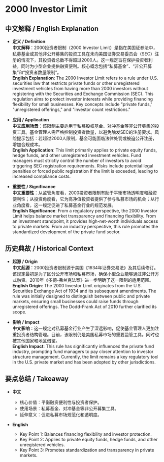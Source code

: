 # 2000 Investor Limit

## 中文解释 / English Explanation

* **定义 / Definition**  
  **中文解释**：2000投资者限制（2000 Investor Limit）是指在美国证券法中，私募基金或其他非公开募集的投资工具在未向美国证券交易委员会（SEC）注册的情况下，其投资者总数不得超过2000人。这一规定旨在保护投资者利益，同时为小型企业提供融资便利。核心概念包括“私募基金”、“非公开募集”和“投资者数量限制”。  
  **English Explanation**: The 2000 Investor Limit refers to a rule under U.S. securities law that restricts private funds or other unregistered investment vehicles from having more than 2000 investors without registering with the Securities and Exchange Commission (SEC). This regulation aims to protect investor interests while providing financing flexibility for small businesses. Key concepts include "private funds," "unregistered offerings," and "investor count restrictions."

* **应用 / Application**  
  **中文应用场景**：该限制主要适用于私募股权基金、对冲基金等非公开募集的投资工具。基金管理人需严格控制投资者数量，以避免触发SEC的注册要求。风险提示包括：若超过2000人限制，基金可能面临法律处罚或被迫公开注册，增加合规成本。  
  **English Application**: This limit primarily applies to private equity funds, hedge funds, and other unregistered investment vehicles. Fund managers must strictly control the number of investors to avoid triggering SEC registration requirements. Risks include potential legal penalties or forced public registration if the limit is exceeded, leading to increased compliance costs.

* **重要性 / Significance**  
  **中文重要性**：从监管角度看，2000投资者限制有助于平衡市场透明度和融资便利性；从投资角度看，它为高净值投资者提供了参与私募市场的机会；从行业角度看，这一规定促进了私募基金行业的规范发展。  
  **English Significance**: From a regulatory perspective, the 2000 Investor Limit helps balance market transparency and financing flexibility. From an investment standpoint, it provides high-net-worth individuals access to private markets. From an industry perspective, this rule promotes the standardized development of the private fund sector.

## 历史典故 / Historical Context

* **起源 / Origin**  
  **中文起源**：2000投资者限制源于美国《1934年证券交易法》及其后续修订。该规定最初是为了区分公开市场和私募市场，确保小型企业能够通过非公开方式融资。2010年《多德-弗兰克法案》进一步明确了这一限制的适用范围。  
  **English Origin**: The 2000 Investor Limit originates from the U.S. Securities Exchange Act of 1934 and its subsequent amendments. The rule was initially designed to distinguish between public and private markets, ensuring small businesses could raise funds through unregistered offerings. The Dodd-Frank Act of 2010 further clarified its scope.

* **影响 / Impact**  
  **中文影响**：这一规定对私募基金行业产生了深远影响，促使基金管理人更加注重投资者结构管理。目前，该限制仍是美国私募市场的重要监管工具，同时也被其他国家和地区借鉴。  
  **English Impact**: This rule has significantly influenced the private fund industry, prompting fund managers to pay closer attention to investor structure management. Currently, the limit remains a key regulatory tool in the U.S. private market and has been adopted by other jurisdictions.

## 要点总结 / Takeaway

* **中文**  
  - 核心价值：平衡融资便利性与投资者保护。  
  - 使用场景：私募基金、对冲基金等非公开募集工具。  
  - 延伸意义：促进私募市场规范化和透明度。

* **English**  
  - Key Point 1: Balances financing flexibility and investor protection.  
  - Key Point 2: Applies to private equity funds, hedge funds, and other unregistered vehicles.  
  - Key Point 3: Promotes standardization and transparency in private markets.